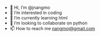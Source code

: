 - 👋 Hi, I’m @jnangmo
- 👀 I’m interested in coding
- 🌱 I’m currently learning html
- 💞️ I’m looking to collaborate on python
- 📫 How to reach me nangmoj@gmail.com

<!---
jnangmo/jnangmo is a ✨ special ✨ repository because its `README.md` (this file) appears on your GitHub profile.
You can click the Preview link to take a look at your changes.
--->
